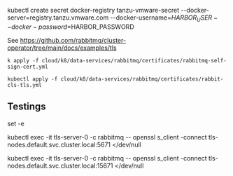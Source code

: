 kubectl create secret docker-registry tanzu-vmware-secret --docker-server=registry.tanzu.vmware.com --docker-username=$HARBOR_USER --docker-password=$HARBOR_PASSWORD

See https://github.com/rabbitmq/cluster-operator/tree/main/docs/examples/tls

```shell
k apply -f cloud/k8/data-services/rabbitmq/certificates/rabbitmq-self-sign-cert.yml
```

```shell
kubectl apply -f cloud/k8/data-services/rabbitmq/certificates/rabbit-cls-tls.yml
```


## Testings


set -e

kubectl exec -it tls-server-0 -c rabbitmq -- openssl s_client -connect tls-nodes.default.svc.cluster.local:5671 </dev/null

kubectl exec -it tls-server-0 -c rabbitmq -- openssl s_client -connect tls-nodes.default.svc.cluster.local:15671 </dev/null


